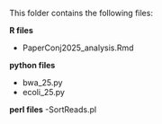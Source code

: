 

This folder contains the following files:  

**R files**
- PaperConj2025_analysis.Rmd

**python files**
- bwa_25.py
- ecoli_25.py

**perl files**
-SortReads.pl
